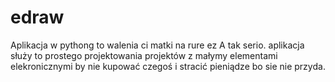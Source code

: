 # edraw
Aplikacja w pythong to walenia ci matki na rure ez
A tak serio. aplikacja służy to prostego projektowania projektów z małymy elementami elekronicznymi by nie kupować czegoś i stracić pieniądze bo sie nie przyda.
